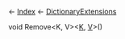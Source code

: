 ← [Index](Api-Index) ← [DictionaryExtensions](System.Collections.Generic.DictionaryExtensions)

void Remove<K, V><[K](), [V]()>()